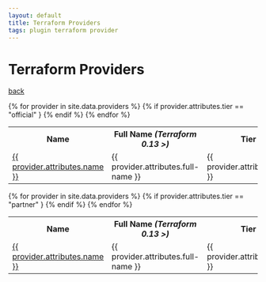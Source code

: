 ```yaml
---
layout: default
title: Terraform Providers
tags: plugin terraform provider
---
```

# Terraform Providers

[back](/)

<table>
  <tr>
    <th>Name</th>
    <th>Full Name <i>(Terraform 0.13 >)</i></th>
    <th>Tier</th>
  </tr>
{% for provider in site.data.providers %}
  {% if provider.attributes.tier == "official" }
  <tr>
    <td>
      <a href="/{{ provider.attributes.name }}/{{ provider.attributes.name }}">
        {{ provider.attributes.name }}
      </a>
    </td> 
    <td>{{ provider.attributes.full-name }}</td>
    <td>{{ provider.attributes.tier }}</td>
  </tr>
  {% endif %}
{% endfor %}
</table>

<table>
  <tr>
    <th>Name</th>
    <th>Full Name <i>(Terraform 0.13 >)</i></th>
    <th>Tier</th>
  </tr>
{% for provider in site.data.providers %}
  {% if provider.attributes.tier == "partner" }
  <tr>
    <td>
      <a href="/{{ provider.attributes.name }}/{{ provider.attributes.name }}">
        {{ provider.attributes.name }}
      </a>
    </td> 
    <td>{{ provider.attributes.full-name }}</td>
    <td>{{ provider.attributes.tier }}</td>
  </tr>
  {% endif %}
{% endfor %}
</table>

<!-- <ul>
{% for provider in site.data.providers %}
  <li>
    <a href="/{{ provider.attributes.name }}/{{ provider.attributes.name }}.html">
      {{ provider.attributes.name }}
    </a>
  </li>
{% endfor %}
</ul> -->